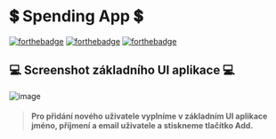# 💲 Spending App 💲

[![forthebadge](https://forthebadge.com/images/badges/made-with-c-sharp.svg)](https://forthebadge.com)
[![forthebadge](https://forthebadge.com/images/badges/it-works-why.svg)](https://forthebadge.com)
[![forthebadge](https://forthebadge.com/images/badges/0-percent-optimized.svg)](https://forthebadge.com)



## 💻 Screenshot základního UI aplikace 💻

 ![image](https://i.imgur.com/YApGYz7.png)

  > #### Pro přidání nového uživatele vyplníme v základním UI aplikace jméno, příjmení a email uživatele a stiskneme tlačítko Add.
